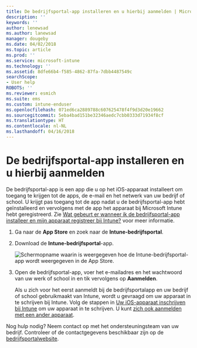 ```yaml
---
title: De bedrijfsportal-app installeren en u hierbij aanmelden | Microsoft Docs
description: ''
keywords: ''
author: lenewsad
ms.author: lanewsad
manager: dougeby
ms.date: 04/02/2018
ms.topic: article
ms.prod: ''
ms.service: microsoft-intune
ms.technology: ''
ms.assetid: 8dfe66b4-f585-4862-87fa-7dbb4487549c
searchScope:
- User help
ROBOTS: ''
ms.reviewer: esmich
ms.suite: ems
ms.custom: intune-enduser
ms.openlocfilehash: 071ed6ca2889788c607625478f4f9d3d20e19662
ms.sourcegitcommit: 5eba4bad151be32346aedc7cbb0333d71934f8cf
ms.translationtype: HT
ms.contentlocale: nl-NL
ms.lasthandoff: 04/16/2018
---
```

# <a name="install-and-sign-in-to-the-company-portal-app"></a>De bedrijfsportal-app installeren en u hierbij aanmelden

De bedrijfsportal-app is een app die u op het iOS-apparaat installeert om toegang te krijgen tot de apps, de e-mail en het netwerk van uw bedrijf of school. U krijgt pas toegang tot de app nadat u de bedrijfsportal-app hebt geïnstalleerd en vervolgens met de app het apparaat bij Microsoft Intune hebt geregistreerd. Zie [Wat gebeurt er wanneer ik de bedrijfsportal-app installeer en mijn apparaat registreer bij Intune?](what-happens-if-you-install-the-company-portal-app-and-enroll-your-device-in-intune-ios.md) voor meer informatie.

1.  Ga naar de **App Store** en zoek naar de **Intune-bedrijfsportal**.

2.  Download de **Intune-bedrijfsportal**-app.

    ![Schermopname waarin is weergegeven hoe de Intune-bedrijfsportal-app wordt weergegeven in de App Store.](./media/cp_iosredesign_after_1803_04.png)

3.  Open de bedrijfsportal-app, voer het e-mailadres en het wachtwoord van uw werk of school in en tik vervolgens op **Aanmelden**.

    Als u zich voor het eerst aanmeldt bij de bedrijfsportalapp en uw bedrijf of school gebruikmaakt van Intune, wordt u gevraagd om uw apparaat in te schrijven bij Intune. Volg de stappen in [Uw iOS-apparaat inschrijven bij Intune](enroll-your-device-in-intune-ios.md) om uw apparaat in te schrijven. U kunt [zich ook aanmelden met een ander apparaat](https://docs.microsoft.com/intune-user-help/sign-in-to-the-company-portal#signing-in-from-another-device).

Nog hulp nodig? Neem contact op met het ondersteuningsteam van uw bedrijf. Controleer of de contactgegevens beschikbaar zijn op de [bedrijfsportalwebsite](https://portal.manage.microsoft.com#HelpDeskDialog).
